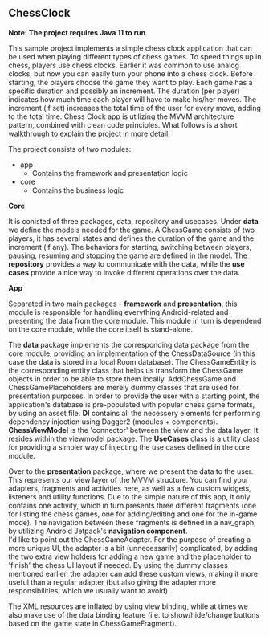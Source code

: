 ## ChessClock

**Note: The project requires Java 11 to run**

This sample project implements a simple chess clock application that can be used when playing different types of chess games.  To speed things up in chess, players use chess clocks. Earlier it was common to use analog clocks, but now you can easily turn your phone into a chess clock. Before starting, the players choose the game they want to play. Each game has a specific duration and possibly an increment. The duration (per player) indicates how much time each player will have to make his/her moves. The increment (if set) increases the total time of the user for every move, adding to the total time. 
Chess Clock app is utilizing the MVVM architecture pattern, combined with clean code principles. What follows is a short walkthrough to explain the project in more detail:

The project consists of two modules:
- app 
	- Contains the framework and presentation logic
- core
	- Contains the business logic

**Core**

It is conisted of three packages, data, repository and usecases. Under **data** we define the models needed for the game. A ChessGame consists of two players, it has several states and defines the duration of the game and the increment (if any). The behaviors for starting, switching between players, pausing, resuming and stopping the game are defined in the model. The **repository** provides a way to communicate with the data, while the **use cases** provide a nice way to invoke different operations over the data.


**App**

Separated in two main packages - **framework** and **presentation**, this module is responsible for handling everything Android-related and presenting the data from the core module. This module in turn is dependend on the core module, while the core itself is stand-alone.

The **data** package implements the corresponding data package from the core module, providing an implementation of the ChessDataSource (in this case the data is stored in a local Room database). The ChessGameEntity is the corresponding entity class that helps us transform the ChessGame objects in order to be able to store them locally.  AddChessGame and ChessGamePlaceholders are merely dummy classes that are used for presentation purposes. In order to provide the user with a starting point, the application's database is pre-populated with popular chess game formats, by using an asset file.
**DI** contains all the necessery elements for performing dependency injection using Dagger2 (modules + components). 
**ChessViewModel** is the 'connector' between the view and the data layer. It resides within the viewmodel package. The **UseCases** class is a utility class for providing a simpler way of injecting the use cases defined in the core module.

Over to the **presentation** package, where we present the data to the user. This represents our view layer of the MVVM structure.  You can find your adapters, fragments and activities here, as well as a few custom widgets, listeners and utility functions. Due to the simple nature of this app, it only contains one activity, which in turn presents three different fragments (one for listing the chess games, one for adding/editing and one for the in-game mode). The navigation between these fragments is defined in a nav_graph, by utilizing Android Jetpack's **navigation component**.  
I'd like to point out the ChessGameAdapter. For the purpose of creating a more unique UI, the adapter is a bit (unnecessarily) complicated, by adding the two extra view holders for adding a new game and the placeholder to 'finish' the chess UI layout if needed. By using the dummy classes mentioned earlier, the adapter can add these custom views, making it more useful than a regular adapter (but also giving the adapter more responsibilities, which we usually want to avoid).

The XML resources are inflated by using view binding, while at times we also make use of the data binding feature (i.e. to show/hide/change buttons based on the game state in ChessGameFragment).
